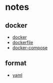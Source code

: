 # notes
## docker
* [docker](docker/docker.html)
* [dockerfile](docker/dockerfile.html)
* [docker-compose](docker/docker-compose.html)

## format
* [yaml](format/yaml.html)
